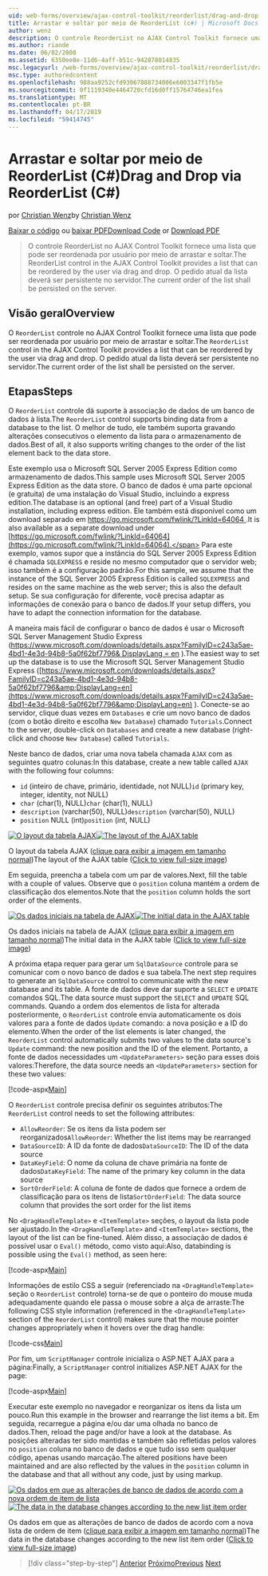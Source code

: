 ```yaml
---
uid: web-forms/overview/ajax-control-toolkit/reorderlist/drag-and-drop-via-reorderlist-cs
title: Arrastar e soltar por meio de ReorderList (c#) | Microsoft Docs
author: wenz
description: O controle ReorderList no AJAX Control Toolkit fornece uma lista que pode ser reordenada por usuário por meio de arrastar e soltar. O pedido atual da lista deverá...
ms.author: riande
ms.date: 06/02/2008
ms.assetid: 6350ee8e-11d6-4aff-b51c-942878014835
msc.legacyurl: /web-forms/overview/ajax-control-toolkit/reorderlist/drag-and-drop-via-reorderlist-cs
msc.type: authoredcontent
ms.openlocfilehash: 988aa9252cfd93067888734006e6003347f1fb5e
ms.sourcegitcommit: 0f1119340e4464720cfd16d0ff15764746ea1fea
ms.translationtype: MT
ms.contentlocale: pt-BR
ms.lasthandoff: 04/17/2019
ms.locfileid: "59414745"
---
```

# <a name="drag-and-drop-via-reorderlist-c"></a><span data-ttu-id="1031f-104">Arrastar e soltar por meio de ReorderList (C#)</span><span class="sxs-lookup"><span data-stu-id="1031f-104">Drag and Drop via ReorderList (C#)</span></span>

<span data-ttu-id="1031f-105">por [Christian Wenz](https://github.com/wenz)</span><span class="sxs-lookup"><span data-stu-id="1031f-105">by [Christian Wenz](https://github.com/wenz)</span></span>

<span data-ttu-id="1031f-106">[Baixar o código](http://download.microsoft.com/download/9/3/f/93f8daea-bebd-4821-833b-95205389c7d0/ReorderList5.cs.zip) ou [baixar PDF](http://download.microsoft.com/download/2/d/c/2dc10e34-6983-41d4-9c08-f78f5387d32b/reorderlist5CS.pdf)</span><span class="sxs-lookup"><span data-stu-id="1031f-106">[Download Code](http://download.microsoft.com/download/9/3/f/93f8daea-bebd-4821-833b-95205389c7d0/ReorderList5.cs.zip) or [Download PDF](http://download.microsoft.com/download/2/d/c/2dc10e34-6983-41d4-9c08-f78f5387d32b/reorderlist5CS.pdf)</span></span>

> <span data-ttu-id="1031f-107">O controle ReorderList no AJAX Control Toolkit fornece uma lista que pode ser reordenada por usuário por meio de arrastar e soltar.</span><span class="sxs-lookup"><span data-stu-id="1031f-107">The ReorderList control in the AJAX Control Toolkit provides a list that can be reordered by the user via drag and drop.</span></span> <span data-ttu-id="1031f-108">O pedido atual da lista deverá ser persistente no servidor.</span><span class="sxs-lookup"><span data-stu-id="1031f-108">The current order of the list shall be persisted on the server.</span></span>


## <a name="overview"></a><span data-ttu-id="1031f-109">Visão geral</span><span class="sxs-lookup"><span data-stu-id="1031f-109">Overview</span></span>

<span data-ttu-id="1031f-110">O `ReorderList` controle no AJAX Control Toolkit fornece uma lista que pode ser reordenada por usuário por meio de arrastar e soltar.</span><span class="sxs-lookup"><span data-stu-id="1031f-110">The `ReorderList` control in the AJAX Control Toolkit provides a list that can be reordered by the user via drag and drop.</span></span> <span data-ttu-id="1031f-111">O pedido atual da lista deverá ser persistente no servidor.</span><span class="sxs-lookup"><span data-stu-id="1031f-111">The current order of the list shall be persisted on the server.</span></span>

## <a name="steps"></a><span data-ttu-id="1031f-112">Etapas</span><span class="sxs-lookup"><span data-stu-id="1031f-112">Steps</span></span>

<span data-ttu-id="1031f-113">O `ReorderList` controle dá suporte à associação de dados de um banco de dados à lista.</span><span class="sxs-lookup"><span data-stu-id="1031f-113">The `ReorderList` control supports binding data from a database to the list.</span></span> <span data-ttu-id="1031f-114">O melhor de tudo, ele também suporta gravando alterações consecutivos o elemento da lista para o armazenamento de dados.</span><span class="sxs-lookup"><span data-stu-id="1031f-114">Best of all, it also supports writing changes to the order of the list element back to the data store.</span></span>

<span data-ttu-id="1031f-115">Este exemplo usa o Microsoft SQL Server 2005 Express Edition como armazenamento de dados.</span><span class="sxs-lookup"><span data-stu-id="1031f-115">This sample uses Microsoft SQL Server 2005 Express Edition as the data store.</span></span> <span data-ttu-id="1031f-116">O banco de dados é uma parte opcional (e gratuita) de uma instalação do Visual Studio, incluindo a express edition.</span><span class="sxs-lookup"><span data-stu-id="1031f-116">The database is an optional (and free) part of a Visual Studio installation, including express edition.</span></span> <span data-ttu-id="1031f-117">Ele também está disponível como um download separado em [ https://go.microsoft.com/fwlink/?LinkId=64064 ](https://go.microsoft.com/fwlink/?LinkId=64064).</span><span class="sxs-lookup"><span data-stu-id="1031f-117">It is also available as a separate download under [https://go.microsoft.com/fwlink/?LinkId=64064](https://go.microsoft.com/fwlink/?LinkId=64064).</span></span> <span data-ttu-id="1031f-118">Para este exemplo, vamos supor que a instância do SQL Server 2005 Express Edition é chamada `SQLEXPRESS` e reside no mesmo computador que o servidor web; isso também é a configuração padrão.</span><span class="sxs-lookup"><span data-stu-id="1031f-118">For this sample, we assume that the instance of the SQL Server 2005 Express Edition is called `SQLEXPRESS` and resides on the same machine as the web server; this is also the default setup.</span></span> <span data-ttu-id="1031f-119">Se sua configuração for diferente, você precisa adaptar as informações de conexão para o banco de dados.</span><span class="sxs-lookup"><span data-stu-id="1031f-119">If your setup differs, you have to adapt the connection information for the database.</span></span>

<span data-ttu-id="1031f-120">A maneira mais fácil de configurar o banco de dados é usar o Microsoft SQL Server Management Studio Express ([https://www.microsoft.com/downloads/details.aspx?FamilyID=c243a5ae-4bd1-4e3d-94b8-5a0f62bf7796&amp; DisplayLang = en](https://www.microsoft.com/downloads/details.aspx?FamilyID=c243a5ae-4bd1-4e3d-94b8-5a0f62bf7796&amp;DisplayLang=en) ).</span><span class="sxs-lookup"><span data-stu-id="1031f-120">The easiest way to set up the database is to use the Microsoft SQL Server Management Studio Express ([https://www.microsoft.com/downloads/details.aspx?FamilyID=c243a5ae-4bd1-4e3d-94b8-5a0f62bf7796&amp;DisplayLang=en](https://www.microsoft.com/downloads/details.aspx?FamilyID=c243a5ae-4bd1-4e3d-94b8-5a0f62bf7796&amp;DisplayLang=en) ).</span></span> <span data-ttu-id="1031f-121">Conecte-se ao servidor, clique duas vezes em `Databases` e crie um novo banco de dados (com o botão direito e escolha `New Database`) chamado `Tutorials`.</span><span class="sxs-lookup"><span data-stu-id="1031f-121">Connect to the server, double-click on `Databases` and create a new database (right-click and choose `New Database`) called `Tutorials`.</span></span>

<span data-ttu-id="1031f-122">Neste banco de dados, criar uma nova tabela chamada `AJAX` com as seguintes quatro colunas:</span><span class="sxs-lookup"><span data-stu-id="1031f-122">In this database, create a new table called `AJAX` with the following four columns:</span></span>

- <span data-ttu-id="1031f-123">`id` (inteiro de chave, primário, identidade, not NULL)</span><span class="sxs-lookup"><span data-stu-id="1031f-123">`id` (primary key, integer, identity, not NULL)</span></span>
- <span data-ttu-id="1031f-124">`char` (char(1), NULL)</span><span class="sxs-lookup"><span data-stu-id="1031f-124">`char` (char(1), NULL)</span></span>
- <span data-ttu-id="1031f-125">`description` (varchar(50), NULL)</span><span class="sxs-lookup"><span data-stu-id="1031f-125">`description` (varchar(50), NULL)</span></span>
- <span data-ttu-id="1031f-126">`position` NULL (int)</span><span class="sxs-lookup"><span data-stu-id="1031f-126">`position` (int, NULL)</span></span>


<span data-ttu-id="1031f-127">[![O layout da tabela AJAX](drag-and-drop-via-reorderlist-cs/_static/image2.png)](drag-and-drop-via-reorderlist-cs/_static/image1.png)</span><span class="sxs-lookup"><span data-stu-id="1031f-127">[![The layout of the AJAX table](drag-and-drop-via-reorderlist-cs/_static/image2.png)](drag-and-drop-via-reorderlist-cs/_static/image1.png)</span></span>

<span data-ttu-id="1031f-128">O layout da tabela AJAX ([clique para exibir a imagem em tamanho normal](drag-and-drop-via-reorderlist-cs/_static/image3.png))</span><span class="sxs-lookup"><span data-stu-id="1031f-128">The layout of the AJAX table ([Click to view full-size image](drag-and-drop-via-reorderlist-cs/_static/image3.png))</span></span>


<span data-ttu-id="1031f-129">Em seguida, preencha a tabela com um par de valores.</span><span class="sxs-lookup"><span data-stu-id="1031f-129">Next, fill the table with a couple of values.</span></span> <span data-ttu-id="1031f-130">Observe que o `position` coluna mantém a ordem de classificação dos elementos.</span><span class="sxs-lookup"><span data-stu-id="1031f-130">Note that the `position` column holds the sort order of the elements.</span></span>


<span data-ttu-id="1031f-131">[![Os dados iniciais na tabela de AJAX](drag-and-drop-via-reorderlist-cs/_static/image5.png)](drag-and-drop-via-reorderlist-cs/_static/image4.png)</span><span class="sxs-lookup"><span data-stu-id="1031f-131">[![The initial data in the AJAX table](drag-and-drop-via-reorderlist-cs/_static/image5.png)](drag-and-drop-via-reorderlist-cs/_static/image4.png)</span></span>

<span data-ttu-id="1031f-132">Os dados iniciais na tabela de AJAX ([clique para exibir a imagem em tamanho normal](drag-and-drop-via-reorderlist-cs/_static/image6.png))</span><span class="sxs-lookup"><span data-stu-id="1031f-132">The initial data in the AJAX table ([Click to view full-size image](drag-and-drop-via-reorderlist-cs/_static/image6.png))</span></span>


<span data-ttu-id="1031f-133">A próxima etapa requer para gerar um `SqlDataSource` controle para se comunicar com o novo banco de dados e sua tabela.</span><span class="sxs-lookup"><span data-stu-id="1031f-133">The next step requires to generate an `SqlDataSource` control to communicate with the new database and its table.</span></span> <span data-ttu-id="1031f-134">A fonte de dados deve dar suporte a `SELECT` e `UPDATE` comandos SQL.</span><span class="sxs-lookup"><span data-stu-id="1031f-134">The data source must support the `SELECT` and `UPDATE` SQL commands.</span></span> <span data-ttu-id="1031f-135">Quando a ordem dos elementos de lista for alterada posteriormente, o `ReorderList` controle envia automaticamente os dois valores para a fonte de dados `Update` comando: a nova posição e a ID do elemento.</span><span class="sxs-lookup"><span data-stu-id="1031f-135">When the order of the list elements is later changed, the `ReorderList` control automatically submits two values to the data source's `Update` command: the new position and the ID of the element.</span></span> <span data-ttu-id="1031f-136">Portanto, a fonte de dados necessidades um `<UpdateParameters>` seção para esses dois valores:</span><span class="sxs-lookup"><span data-stu-id="1031f-136">Therefore, the data source needs an `<UpdateParameters>` section for these two values:</span></span>

[!code-aspx[Main](drag-and-drop-via-reorderlist-cs/samples/sample1.aspx)]

<span data-ttu-id="1031f-137">O `ReorderList` controle precisa definir os seguintes atributos:</span><span class="sxs-lookup"><span data-stu-id="1031f-137">The `ReorderList` control needs to set the following attributes:</span></span>

- <span data-ttu-id="1031f-138">`AllowReorder`: Se os itens da lista podem ser reorganizados</span><span class="sxs-lookup"><span data-stu-id="1031f-138">`AllowReorder`: Whether the list items may be rearranged</span></span>
- <span data-ttu-id="1031f-139">`DataSourceID`: A ID da fonte de dados</span><span class="sxs-lookup"><span data-stu-id="1031f-139">`DataSourceID`: The ID of the data source</span></span>
- <span data-ttu-id="1031f-140">`DataKeyField`: O nome da coluna de chave primária na fonte de dados</span><span class="sxs-lookup"><span data-stu-id="1031f-140">`DataKeyField`: The name of the primary key column in the data source</span></span>
- <span data-ttu-id="1031f-141">`SortOrderField`: A coluna de fonte de dados que fornece a ordem de classificação para os itens de lista</span><span class="sxs-lookup"><span data-stu-id="1031f-141">`SortOrderField`: The data source column that provides the sort order for the list items</span></span>

<span data-ttu-id="1031f-142">No `<DragHandleTemplate>` e `<ItemTemplate>` seções, o layout da lista pode ser ajustado.</span><span class="sxs-lookup"><span data-stu-id="1031f-142">In the `<DragHandleTemplate>` and `<ItemTemplate>` sections, the layout of the list can be fine-tuned.</span></span> <span data-ttu-id="1031f-143">Além disso, a associação de dados é possível usar o `Eval()` método, como visto aqui:</span><span class="sxs-lookup"><span data-stu-id="1031f-143">Also, databinding is possible using the `Eval()` method, as seen here:</span></span>

[!code-aspx[Main](drag-and-drop-via-reorderlist-cs/samples/sample2.aspx)]

<span data-ttu-id="1031f-144">Informações de estilo CSS a seguir (referenciado na `<DragHandleTemplate>` seção o `ReorderList` controle) torna-se de que o ponteiro do mouse muda adequadamente quando ele passa o mouse sobre a alça de arraste:</span><span class="sxs-lookup"><span data-stu-id="1031f-144">The following CSS style information (referenced in the `<DragHandleTemplate>` section of the `ReorderList` control) makes sure that the mouse pointer changes appropriately when it hovers over the drag handle:</span></span>

[!code-css[Main](drag-and-drop-via-reorderlist-cs/samples/sample3.css)]

<span data-ttu-id="1031f-145">Por fim, um `ScriptManager` controle inicializa o ASP.NET AJAX para a página:</span><span class="sxs-lookup"><span data-stu-id="1031f-145">Finally, a `ScriptManager` control initializes ASP.NET AJAX for the page:</span></span>

[!code-aspx[Main](drag-and-drop-via-reorderlist-cs/samples/sample4.aspx)]

<span data-ttu-id="1031f-146">Executar este exemplo no navegador e reorganizar os itens da lista um pouco.</span><span class="sxs-lookup"><span data-stu-id="1031f-146">Run this example in the browser and rearrange the list items a bit.</span></span> <span data-ttu-id="1031f-147">Em seguida, recarregue a página e/ou dar uma olhada no banco de dados.</span><span class="sxs-lookup"><span data-stu-id="1031f-147">Then, reload the page and/or have a look at the database.</span></span> <span data-ttu-id="1031f-148">As posições alteradas ter sido mantidas e também são refletidas pelos valores no `position` coluna no banco de dados e que tudo isso sem qualquer código, apenas usando marcação.</span><span class="sxs-lookup"><span data-stu-id="1031f-148">The altered positions have been maintained and are also reflected by the values in the `position` column in the database and that all without any code, just by using markup.</span></span>


<span data-ttu-id="1031f-149">[![Os dados em que as alterações de banco de dados de acordo com a nova ordem de item de lista](drag-and-drop-via-reorderlist-cs/_static/image8.png)](drag-and-drop-via-reorderlist-cs/_static/image7.png)</span><span class="sxs-lookup"><span data-stu-id="1031f-149">[![The data in the database changes according to the new list item order](drag-and-drop-via-reorderlist-cs/_static/image8.png)](drag-and-drop-via-reorderlist-cs/_static/image7.png)</span></span>

<span data-ttu-id="1031f-150">Os dados em que as alterações de banco de dados de acordo com a nova lista de ordem de item ([clique para exibir a imagem em tamanho normal](drag-and-drop-via-reorderlist-cs/_static/image9.png))</span><span class="sxs-lookup"><span data-stu-id="1031f-150">The data in the database changes according to the new list item order ([Click to view full-size image](drag-and-drop-via-reorderlist-cs/_static/image9.png))</span></span>

> [!div class="step-by-step"]
> <span data-ttu-id="1031f-151">[Anterior](using-postbacks-with-reorderlist-cs.md)
> [Próximo](using-postbacks-with-reorderlist-vb.md)</span><span class="sxs-lookup"><span data-stu-id="1031f-151">[Previous](using-postbacks-with-reorderlist-cs.md)
[Next](using-postbacks-with-reorderlist-vb.md)</span></span>
